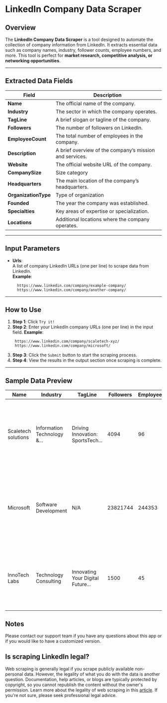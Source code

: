 # LinkedIn Company Data Scraper

## Overview

The **LinkedIn Company Data Scraper** is a tool designed to automate the collection of company information from LinkedIn. It extracts essential data such as company names, industry, follower counts, employee numbers, and more. This tool is perfect for **market research, competitive analysis, or networking opportunities**.

---

## **Extracted Data Fields**

| **Field**             | **Description**                                           |
|-----------------------|-----------------------------------------------------------|
| **Name**              | The official name of the company.                         |
| **Industry**          | The sector in which the company operates.                 |
| **TagLine**           | A brief slogan or tagline of the company.                 |
| **Followers**         | The number of followers on LinkedIn.                      |
| **EmployeeCount**     | The total number of employees in the company.             |
| **Description**       | A brief overview of the company’s mission and services.   |
| **Website**           | The official website URL of the company.                  |
| **CompanySize**       | Size category                                             |
| **Headquarters**      | The main location of the company’s headquarters.          |
| **OrganizationType**  | Type of organization                                      |
| **Founded**           | The year the company was established.                     |
| **Specialties**       | Key areas of expertise or specialization.                 |
| **Locations**         | Additional locations where the company operates.          |

---

## Input Parameters

- **Urls**:  
  A list of company LinkedIn URLs (one per line) to scrape data from LinkedIn.  
  **Example**:  
  ```
    https://www.linkedin.com/company/example-company/
    https://www.linkedin.com/company/another-company/
  ```
---

## How to Use

1. **Step 1**: Click `Try it!`
2. **Step 2**: Enter your LinkedIn company URLs (one per line) in the input field.
   **Example**:  
   ```
    https://www.linkedin.com/company/scaletech-xyz/
    https://www.linkedin.com/company/microsoft/
   ```
3. **Step 3**: Click the `Submit` button to start the scraping process.
4. **Step 4**: View the results in the output section once scraping is complete.

---

## Sample Data Preview

| **Name**            | **Industry**                | **TagLine**                       | **Followers** | **EmployeeCount** | **Description**                                  | **Website**                     | **CompanySize**     | **Headquarters**          | **OrganizationType** | **Founded** | **Specialties**                                | **Locations**                                                                                             |
|-------------------  |-----------------------------|-----------------------------------|---------------|-------------------|--------------------------------------------------|---------------------------------|---------------------|---------------------------|----------------------|-------------|------------------------------------------------|-----------------------------------------------------------------------------------------------------------|
| Scaletech solutions | Information Technology &... | Driving Innovation: SportsTech... | 4094          | 96                | ScaleTech empowers businesses by delivering...   | https://www.scaletech.xyz/      | 51-200 employees    | San Francisco, California | Privately Held       | 2018        | Mobile App Development, Web App Development... | San Francisco, California 94123, US (Primary); B-204, Shapath Hexa, Ahmedabad, Gujarat 380060, IN;        |
| Microsoft           | Software Development        | N/A                               | 23821744      | 244353            | Every company has a mission. What's ours?...     | https://news.microsoft.com/     | 10,001+ employees   | Redmond, Washington       | Public Company       | N/A         | Business Software, Developer Tools...          | 1 Microsoft Way, Redmond, Washington 98052, US (Primary); 1 Denison Street, North Sydney, NSW 2060, AU;...|
| InnoTech Labs       | Technology Consulting       | Innovating Your Digital Future... | 1500          | 45                | InnoTech Labs delivers innovative technology...  | https://www.innotechlabs.com/   | 1-50 employees      | New York, NY              | Privately Held       | 2020        | Software Development, Cloud Services...        | 6735 Salt Cedar Way Frisco, Texas 75034, US (Primary); 13 Myshuhy St Lviv, 79034, UA...                   |


## Notes

Please contact our support team if you have any questions about this app or if you would like to have a customized version.

## Is scraping LinkedIn legal?

Web scraping is generally legal if you scrape publicly available non-personal data. However, the legality of what you do with the data is another question. Documentation, help articles, or blogs are typically protected by copyright, so you cannot republish the content without the owner's permission. Learn more about the legality of web scraping in this [article](#). If you're not sure, please seek professional legal advice.


